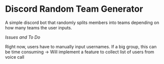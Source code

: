 # Discord Random Team Generator

A simple discord bot that randomly splits members into teams depending on how many teams the user inputs.

*Issues and To Do*

Right now, users have to manually input usernames. If a big group, this can be time consuming -> Will implement a feature to collect list of users from voice call

